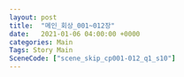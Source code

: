 ```yaml
---
layout: post
title:  "메인_회상_001~012장"
date:   2021-01-06 04:00:00 +0000
categories: Main
Tags: Story Main
SceneCode: ["scene_skip_cp001-012_q1_s10"]
---
```

